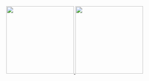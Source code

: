   <a href="https://github.com/juniorivn">
  <img height="180em" src="https://github-readme-stats.vercel.app/api?username=juniorivn&show_icons=true&include_all_commits=true&count_private=true&theme=nord"/>
  <img height="180em" src="https://github-readme-stats.vercel.app/api/top-langs/?username=juniorivn&layout=compact&langs_count=7&theme=nord"/>
